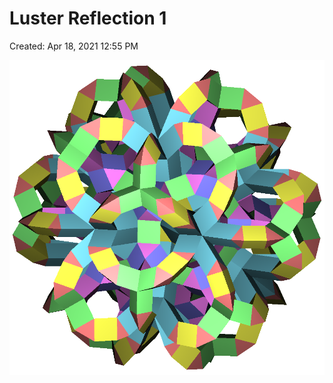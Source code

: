 # Luster Reflection 1

Created: Apr 18, 2021 12:55 PM

![Luster%20Reflection%201%20e435f317e9ae443ab7e50cad5369d1bd/image1.png](Luster%20Reflection%201%20e435f317e9ae443ab7e50cad5369d1bd/image1.png)